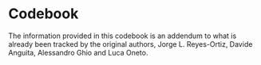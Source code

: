# Codebook
The information provided in this codebook is an addendum to what is already been tracked by the original authors, Jorge L. Reyes-Ortiz, Davide Anguita, Alessandro Ghio and Luca Oneto.
